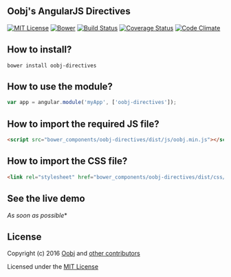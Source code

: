 ## Oobj's AngularJS Directives

[![MIT License][license-image]][license-url]
[![Bower](https://img.shields.io/bower/v/oobj-directives.svg)](http://bower.io/search/?q=oobj-directives)
[![Build Status](https://travis-ci.org/oobj/oobj-directives.svg)](https://travis-ci.org/oobj/oobj-directives)
[![Coverage Status](https://coveralls.io/repos/oobj/oobj-directives/badge.svg?branch=master&service=github)](https://coveralls.io/github/oobj/oobj-directives?branch=master)
[![Code Climate](https://codeclimate.com/github/oobj/oobj-directives/badges/gpa.svg)](https://codeclimate.com/github/oobj/oobj-directives)

##  How to install?
```shell
bower install oobj-directives
```

## How to use the module?
```js
var app = angular.module('myApp', ['oobj-directives']);
```

## How to import the required JS file?
```html
<script src="bower_components/oobj-directives/dist/js/oobj.min.js"></script>
```

## How to import the CSS file?
```html
<link rel="stylesheet" href="bower_components/oobj-directives/dist/css/oobj.min.css">
```

## See the live demo
*As soon as possible*\*


## License

Copyright (c) 2016 [Oobj](http://www.oobj.com.br/) and [other contributors](https://github.com/oobj/oobj-directives/graphs/contributors)

Licensed under the [MIT License](https://github.com/oobj/oobj-directives/blob/master/LICENSE.md)

[license-image]: http://img.shields.io/badge/license-MIT-blue.svg?style=flat
[license-url]: LICENSE.md
